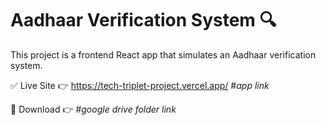 # Aadhaar Verification System 🔍

This project is a frontend React app that simulates an Aadhaar verification system.

✅ Live Site
👉   https://tech-triplet-project.vercel.app/   #*app link*

🧾 Download 
👉                                                                 #*google drive folder link* 
